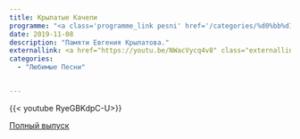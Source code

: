 ```yaml
---
title: Крылатые Качели
programme: "<a class='programme_link pesni' href='/categories/%d0%bb%d1%8e%d0%b1%d0%b8%d0%bc%d1%8b%d0%b5-%d0%bf%d0%b5%d1%81%d0%bd%d0%b8'>Любимые Песни</a>"
date: 2019-11-08
description: "Памяти Евгения Крылатова."
externallink: <a href="https://youtu.be/NWacVycq4v8" class="externallink" target="_blank">Полный выпуск </a>
categories:
  - "Любимые Песни"


---
```

{{< youtube RyeGBKdpC-U>}}








<!--more-->

<div class='border-botton'><a href='https://youtu.be/94_hEoA0FGU' class='sample'>Полный выпуск</a></div>
